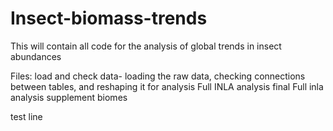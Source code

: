 # Insect-biomass-trends
This will contain all code for the analysis of global trends in insect abundances 

Files: 
load and check data- loading the raw data, checking connections between tables, and reshaping it for analysis 
Full INLA analysis final 
Full inla analysis supplement 
biomes


test line 

